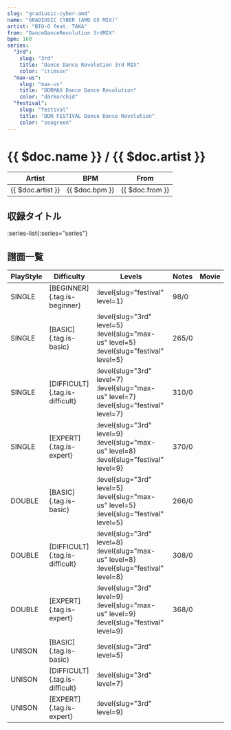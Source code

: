 ```yaml
---
slug: "gradiusic-cyber-amd"
name: "GRADIUSIC CYBER (AMD G5 MIX)"
artist: "BIG-O feat. TAKA"
from: "DanceDanceRevolution 3rdMIX"
bpm: 160
series:
  "3rd":
    slug: "3rd"
    title: "Dance Dance Revolution 3rd MIX"
    color: "crimson"
  "max-us":
    slug: "max-us"
    title: "DDRMAX Dance Dance Revolution"
    color: "darkorchid"
  "festival":
    slug: "festival"
    title: "DDR FESTIVAL Dance Dance Revolution"
    color: "seagreen"
---
```


# {{ $doc.name }} / {{ $doc.artist }}

|Artist|BPM|From|
|------|---|----|
|{{ $doc.artist }}|{{ $doc.bpm }}|{{ $doc.from }}|

## 収録タイトル

:series-list{:series="series"}

## 譜面一覧

|PlayStyle|Difficulty|Levels|Notes|Movie|
|---------|----------|------|-----|-----|
|SINGLE|[BEGINNER]{.tag.is-beginner}|:level{slug="festival" level=1}|98/0||
|SINGLE|[BASIC]{.tag.is-basic}|:level{slug="3rd" level=5} :level{slug="max-us" level=5} :level{slug="festival" level=5}|265/0||
|SINGLE|[DIFFICULT]{.tag.is-difficult}|:level{slug="3rd" level=7} :level{slug="max-us" level=7} :level{slug="festival" level=7}|310/0||
|SINGLE|[EXPERT]{.tag.is-expert}|:level{slug="3rd" level=9} :level{slug="max-us" level=8} :level{slug="festival" level=9}|370/0||
|DOUBLE|[BASIC]{.tag.is-basic}|:level{slug="3rd" level=5} :level{slug="max-us" level=5} :level{slug="festival" level=5}|266/0||
|DOUBLE|[DIFFICULT]{.tag.is-difficult}|:level{slug="3rd" level=8} :level{slug="max-us" level=8} :level{slug="festival" level=8}|308/0||
|DOUBLE|[EXPERT]{.tag.is-expert}|:level{slug="3rd" level=9} :level{slug="max-us" level=9} :level{slug="festival" level=9}|368/0||
|UNISON|[BASIC]{.tag.is-basic}|:level{slug="3rd" level=5}|||
|UNISON|[DIFFICULT]{.tag.is-difficult}|:level{slug="3rd" level=7}|||
|UNISON|[EXPERT]{.tag.is-expert}|:level{slug="3rd" level=9}|||
